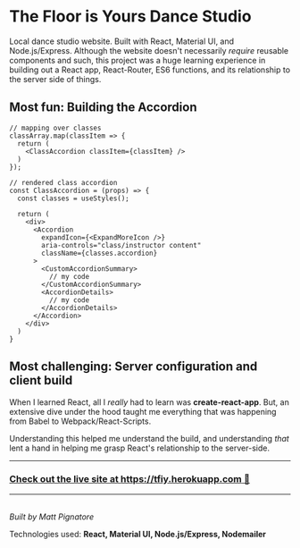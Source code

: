 # The Floor is Yours Dance Studio

Local dance studio website. Built with React, Material UI, and Node.js/Express. Although the website doesn't necessarily _require_ reusable components and such, this project was a huge learning experience in building out a React app, React-Router, ES6 functions, and its relationship to the server side of things.

## __Most fun: Building the Accordion__

```
// mapping over classes
classArray.map(classItem => {
  return (
    <ClassAccordion classItem={classItem} />
  )
});

// rendered class accordion
const ClassAccordion = (props) => {
  const classes = useStyles();

  return (
    <div>
      <Accordion
        expandIcon={<ExpandMoreIcon />}
        aria-controls="class/instructor content"
        className={classes.accordion}
      >
        <CustomAccordionSummary>
          // my code
        </CustomAccordionSummary>
        <AccordionDetails>
          // my code
        </AccordionDetails>
      </Accordion>
    </div>
  )
}
```

## __Most challenging: Server configuration and client build__

When I learned React, all I _really_ had to learn was __create-react-app__. But, an extensive dive under the hood taught me everything that was happening from Babel to Webpack/React-Scripts.

Understanding this helped me understand the build, and understanding _that_ lent a hand in helping me grasp React's relationship to the server-side.



---

### [Check out the live site at https://tfiy.herokuapp.com 💃](https://www.tfiy.herokuapp.com/)

---
\
_Built by Matt Pignatore_

Technologies used: 
__React, Material UI, Node.js/Express, Nodemailer__
